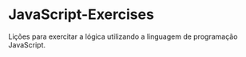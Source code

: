 # JavaScript-Exercises
Lições para exercitar a lógica utilizando a linguagem de programação JavaScript.
